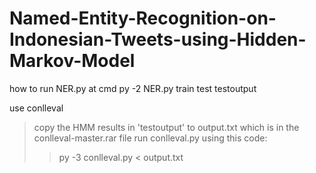 # Named-Entity-Recognition-on-Indonesian-Tweets-using-Hidden-Markov-Model

how to run NER.py at cmd
py -2 NER.py train test testoutput

use conlleval
> copy the HMM results in 'testoutput' to output.txt which is in the conlleval-master.rar file
> run conlleval.py using this code:
  >> py -3 conlleval.py < output.txt
